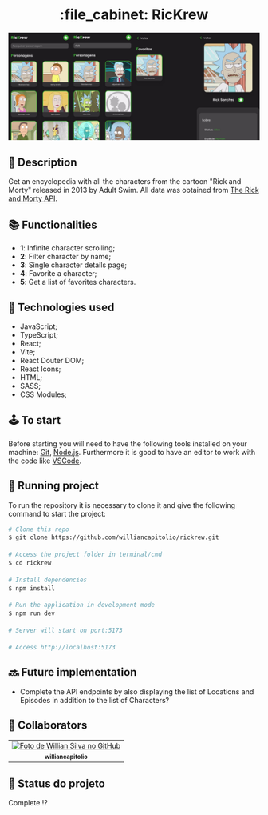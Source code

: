 <h1 align="center">:file_cabinet: RicKrew</h1>

![App Screenshot](https://github.com/williancapitolio/rickrew/blob/main/public/screenshot/rickrew.jpeg)

## :memo: Description

Get an encyclopedia with all the characters from the cartoon "Rick and Morty" released in 2013 by Adult Swim. All data was obtained from [The Rick and Morty API](https://rickandmortyapi.com/).

## :books: Functionalities

- <b>1</b>: Infinite character scrolling;
- <b>2</b>: Filter character by name;
- <b>3</b>: Single character details page;
- <b>4</b>: Favorite a character;
- <b>5</b>: Get a list of favorites characters.

## :wrench: Technologies used

- JavaScript;
- TypeScript;
- React;
- Vite;
- React Douter DOM;
- React Icons;
- HTML;
- SASS;
- CSS Modules;

## :joystick: To start

Before starting you will need to have the following tools installed on your machine: [Git](https://git-scm.com), [Node.js](https://nodejs.org/en/). Furthermore it is good to have an editor to work with the code like [VSCode](https://code.visualstudio.com/).

## :rocket: Running project

To run the repository it is necessary to clone it and give the following command to start the project:

```bash
# Clone this repo
$ git clone https://github.com/williancapitolio/rickrew.git

# Access the project folder in terminal/cmd
$ cd rickrew

# Install dependencies
$ npm install

# Run the application in development mode
$ npm run dev

# Server will start on port:5173

# Access http://localhost:5173
```

## :soon: Future implementation

- Complete the API endpoints by also displaying the list of Locations and Episodes in addition to the list of Characters?

## :handshake: Collaborators

<table>
  <tr>
    <td align="center">
      <a href="http://github.com/williancapitolio">
        <img src="https://avatars.githubusercontent.com/u/70084163?v=4" width="100px;" alt="Foto de Willian Silva no GitHub"/><br>
        <sub>
          <b>williancapitolio</b>
        </sub>
      </a>
    </td>
  </tr>
</table>

## :dart: Status do projeto

Complete :interrobang:
